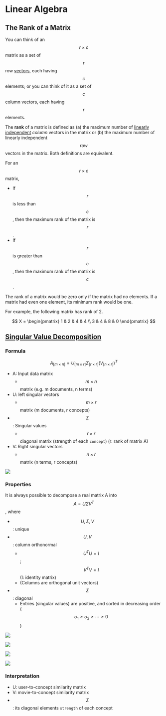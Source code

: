 # Linear Algebra

## The Rank of a Matrix

You can think of an $$r \times c$$ matrix as a set of $$r$$ row [vectors](https://stattrek.com/help/glossary.aspx?Target=Vectors), each having $$c$$ elements; or you can think of it as a set of $$c$$ column vectors, each having $$r$$ elements.

The **rank** of a matrix is defined as (a) the maximum number of [linearly independent](https://stattrek.com/help/glossary.aspx?Target=Linear\_dependence\_of\_vectors) _column_ vectors in the matrix or (b) the maximum number of linearly independent $$row$$ vectors in the matrix. Both definitions are equivalent.

For an $$r \times c$$ matrix,

* If $$r$$ is less than $$c$$, then the maximum rank of the matrix is $$r$$.
* If $$r$$ is greater than $$c$$, then the maximum rank of the matrix is $$c$$.

The rank of a matrix would be zero only if the matrix had no elements. If a matrix had even one element, its minimum rank would be one.

For example, the following matrix has rank of 2.

$$
X = \begin{pmatrix} 1 & 2 & 4 & 4 \\ 3 & 4 & 8 & 0 \end{pmatrix}
$$

## [Singular Value Decomposition](https://www.youtube.com/watch?v=P5mlg91as1c)

### Formula

$$A_{[m \times n]}=U_{[m \times r]} \Sigma_{[r \times r]} (V_{[n \times r]})^T$$

* A: Input data matrix
  * $$m \times n$$ matrix (e.g. m documents, n terms)
* U: left singular vectors
  * $$m \times r$$ matrix (m documents, r concepts)
* $$\Sigma$$: Singular values
  * $$r \times r$$ diagonal matrix (strength of each `concept`) (r: rank of matrix A)
* V: Right singular vectors
  * $$n \times r$$ matrix (n terms, r concepts)

![](<../.gitbook/assets/svd\_1 (1).jpg>)

### Properties

It is always possible to decompose a real matrix A into $$A=U \Sigma V^T$$, where

* $$U, \Sigma, V$$: unique
* $$U, V$$: column orthonormal
  * $$U^T U = I$$; $$V^T V = I$$ (I: identity matrix)
  * (Columns are orthogonal unit vectors)
* $$\Sigma$$: diagonal
  * Entries (singular values) are positive, and sorted in decreasing order ($$\sigma_1 \geq \sigma_2 \geq \cdots \geq 0$$)

![](<../.gitbook/assets/svd\_2 (1).jpg>)

![](<../.gitbook/assets/svd\_3 (1).jpg>)

![](<../.gitbook/assets/svd\_4 (1).jpg>)

![](<../.gitbook/assets/svd\_5 (1).jpg>)

### Interpretation

* U: user-to-concept similarity matrix
* V: movie-to-concept similarity matrix
* $$\Sigma$$: its diagonal elements `strength` of each concept
